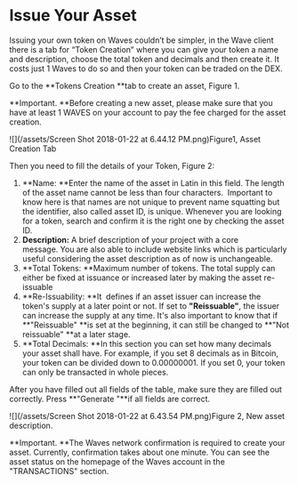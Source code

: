 # Issue Your Asset

Issuing your own token on Waves couldn’t be simpler, in the Wave client there is a tab for “Token Creation” where you can give your token a name and description, choose the total token and decimals and then create it. It costs just 1 Waves to do so and then your token can be traded on the DEX. 

Go to the **Tokens Creation **tab to create an asset, Figure 1.

**Important. **Before creating a new asset, please make sure that you have at least 1 WAVES on your account to pay the fee charged for the asset creation.

![](/assets/Screen Shot 2018-01-22 at 6.44.12 PM.png)Figure1, Asset Creation Tab



Then you need to fill the details of your Token, Figure 2:

1. **Name: **Enter the name of the asset in Latin in this field. The length of the asset name cannot be less than four characters. 
   Important to know here is that names are not unique to prevent name squatting but the identifier, also called asset ID, is unique. Whenever you are looking for a token, search and confirm it is the right one by checking the asset ID.
2. **Description:** A brief description of your project with a core message. You are also able to include website links which is particularly useful considering the asset description as of now is unchangeable.
3. **Total Tokens: **Maximum number of tokens. The total supply can either be fixed at issuance or increased later by making the asset re-issuable
4. **Re-Issuability: **It  defines if an asset issuer can increase the token's supply at a later point or not. If set to **"Reissuable"**, the issuer can increase the supply at any time. It's also important to know that if **"Reissuable" **is set at the beginning, it can still be changed to **"Not reissuable" **at a later stage.
5. **Total Decimals: **In this section you can set how many decimals your asset shall have. For example, if you set 8 decimals as in Bitcoin, your token can be divided down to 0.00000001. If you set 0, your token can only be transacted in whole pieces.

After you have filled out all fields of the table, make sure they are filled out correctly. Press **"Generate "**if all fields are correct.

![](/assets/Screen Shot 2018-01-22 at 6.43.54 PM.png)Figure 2, New asset description.



**Important. **The Waves network confirmation is required to create your asset. Currently, confirmation takes about one minute. You can see the asset status on the homepage of the Waves account in the "TRANSACTIONS" section.



